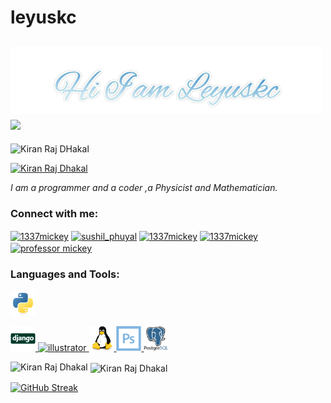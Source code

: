 # leyuskc


<h2><img src="https://raw.githubusercontent.com/leyuskckiran1510/leyuskckiran1510/main/Leyuskc2.png" width="500"> <img src="https://c.tenor.com/UX-QYT2KtycAAAAi/brown-cony-bear.gif" width="250"></h2>

<p align="left"> <img src="https://komarev.com/ghpvc/?username=leyuskckiran1510&label=Profile%20views&color=0e75b6&style=flat" alt="Kiran Raj DHakal" /> </p>


<p align="left"> <a href="https://github.com/ryo-ma/github-profile-trophy"><img src="https://github-profile-trophy.vercel.app/?username=leyuskckiran1510" alt="Kiran Raj Dhakal" /></a> </p>


*I am a programmer and a coder ,a Physicist and Mathematician.*

<h3 align="left">Connect with me:</h3>
<p align="left">
<a href="https://codepen.io/leyuskckiran1510" target="blank"><img align="center" src="https://raw.githubusercontent.com/rahuldkjain/github-profile-readme-generator/master/src/images/icons/Social/codepen.svg" alt="1337mickey" height="30" width="40" /></a>
<a href="https://twitter.com/@KiranRajDhakal1" target="blank"><img align="center" src="https://raw.githubusercontent.com/rahuldkjain/github-profile-readme-generator/master/src/images/icons/Social/twitter.svg" alt="sushil_phuyal" height="30" width="40" /></a>
<a href="https://fb.com/profile.php?id=100073571388218" target="blank"><img align="center" src="https://raw.githubusercontent.com/rahuldkjain/github-profile-readme-generator/master/src/images/icons/Social/facebook.svg" alt="1337mickey" height="30" width="40" /></a>
<a href="https://www.instagram.com/leyuskc" target="blank"><img align="center" src="https://raw.githubusercontent.com/rahuldkjain/github-profile-readme-generator/master/src/images/icons/Social/instagram.svg" alt="1337mickey" height="30" width="40" /></a>
<a href="https://www.youtube.com/channel/UCNZW6Cf3yhXxz0s6eHK2njg" target="blank"><img align="center" src="https://raw.githubusercontent.com/rahuldkjain/github-profile-readme-generator/master/src/images/icons/Social/youtube.svg" alt="professor mickey" height="30" width="40" /></a>
</p>


<h3 align="left">Languages and Tools:</h3>
<a href="https://www.python.org" target="_blank"> <img src="https://raw.githubusercontent.com/devicons/devicon/master/icons/python/python-original.svg" alt="python" width="40" height="40"/> </a> </p>
<a href="https://www.djangoproject.com/" target="_blank"> <img src="https://raw.githubusercontent.com/devicons/devicon/master/icons/django/django-original.svg" alt="django" width="40" height="40"/> </a> 
<a href="https://www.adobe.com/in/products/illustrator.html" target="_blank"> <img src="https://www.vectorlogo.zone/logos/adobe_illustrator/adobe_illustrator-icon.svg" alt="illustrator" width="40" height="40"/> </a> 
<a href="https://www.linux.org/" target="_blank"> <img src="https://raw.githubusercontent.com/devicons/devicon/master/icons/linux/linux-original.svg" alt="linux" width="40" height="40"/> </a>
<a href="https://www.photoshop.com/en" target="_blank"> <img src="https://raw.githubusercontent.com/devicons/devicon/master/icons/photoshop/photoshop-line.svg" alt="photoshop" width="40" height="40"/> </a> 
<a href="https://www.postgresql.org" target="_blank"> <img src="https://raw.githubusercontent.com/devicons/devicon/master/icons/postgresql/postgresql-original-wordmark.svg" alt="postgresql" width="40" height="40"/> </a> 




<p><img align="left" src="https://github-readme-stats.vercel.app/api/top-langs?username=leyuskckiran1510&show_icons=true&locale=en&layout=compact" alt="Kiran Raj Dhakal" /></p>

<p>&nbsp;<img align="center" src="https://github-readme-stats.vercel.app/api?username=leyuskckiran1510&show_icons=true&locale=en" alt="Kiran Raj Dhakal" /></p>

[![GitHub Streak](https://github-readme-streak-stats.herokuapp.com?user=leyuskckiran1510&theme=dark&date_format=M%20j%5B%2C%20Y%5D)](https://git.io/streak-stats)
